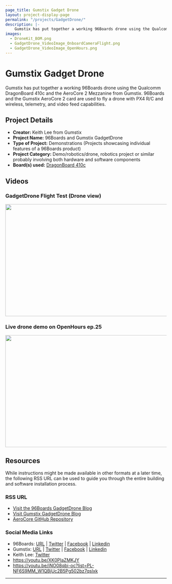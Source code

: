 ```yaml
---
page_title: Gumstix Gadget Drone
layout: project-display-page
permalink: "/projects/GadgetDrone/"
description: |-
    Gumstix has put together a working 96Boards drone using the Qualcomm DragonBoard 410c and the AeroCore 2 Mezzanine from Gumstix. 96Boards and the Gumstix AeroCore 2 card are used to fly a drone with PX4 R/C and wireless, telemetry, and video feed capabilities.
images:
  - DroneKit_BOM.png
  - GadgetDrone_VideoImage_OnboardCameraFlight.png
  - GadgetDrone_VideoImage_OpenHours.png
---
```

# Gumstix Gadget Drone

Gumstix has put together a working 96Boards drone using the Qualcomm DragonBoard 410c and the AeroCore 2 Mezzanine from Gumstix. 96Boards and the Gumstix AeroCore 2 card are used to fly a drone with PX4 R/C and wireless, telemetry, and video feed capabilities.

## Project Details

- **Creator:** Keith Lee from Gumstix
- **Project Name:** 96Boards and Gumstix GadgetDrone
- **Type of Project:** Demonstrations (Projects showcasing individual features of a 96Boards product)
- **Project Category:** Demo/robotics/drone, robotics project or similar probably involving both hardware and software components
- **Board(s) used:** [DragonBoard 410c](http://www.96boards.org/product/dragonboard410c/)

## Videos

### GadgetDrone Flight Test (Drone view)

[<img src="..Archive/GadgetDrone/Images/GadgetDrone_VideoImage_OnboardCameraFlight.png?raw=true" data-canonical-src="..Archive/GadgetDrone/Images/GadgetDrone_VideoImage_OnboardCameraFlight.png?raw=true" width="600" height="350" />](https://youtu.be/XK0PIaZMKJY)

### Live drone demo on OpenHours ep.25

[<img src="..Archive/GadgetDrone/Images/GadgetDrone_VideoImage_OpenHours.png?raw=true" data-canonical-src="..Archive/GadgetDrone/Images/GadgetDrone_VideoImage_OpenHours.png?raw=true" width="600" height="350" />](https://youtu.be/iNO08qbi-oc?list=PL-NF6S9MM_W1QBjUc2B5Pg502bz7qslxk)

## Resources

While instructions might be made available in other formats at a later time, the following RSS URL can be used to guide you through the entire building and software installation process.

### RSS URL

- [Visit the 96Boards GadgetDrone Blog](http://www.96boards.org/blog/diy-drone-featuring-gumstix-96boards-take-flight-openhours/)
- [Visit Gumstix GadgetDrone Blog](https://gumstixgadgets.blogspot.ca/2016/11/how-i-got-my-dragonboard-410c-airborne.html)
- [AeroCore GitHub Repository](https://github.com/aerocore)

### Social Media Links

- 96Boards: [URL](http://www.96boards.org/) &#124; [Twitter](https://twitter.com/96boards) &#124; [Facebook](https://www.facebook.com/96Boards) &#124; [Linkedin](https://www.linkedin.com/showcase/6637095/)
- Gumstix: [URL](https://www.gumstix.com/) &#124; [Twitter](https://twitter.com/gumstix) &#124; [Facebook](https://www.facebook.com/gumstix) &#124; [Linkedin](https://www.linkedin.com/company-beta/283581/)
- Keith Lee: [Twitter](https://twitter.com/gstixguru)
- https://youtu.be/XK0PIaZMKJY
- https://youtu.be/iNO08qbi-oc?list=PL-NF6S9MM_W1QBjUc2B5Pg502bz7qslxk

***
